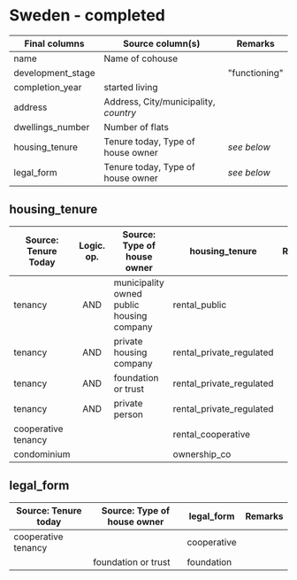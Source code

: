 # Sweden - completed

| Final columns     | Source column(s)                      | Remarks       |
|-------------------|---------------------------------------|---------------|
| name              | Name of cohouse                       |               |
| development_stage |                                       | "functioning" |
| completion_year   | started living                        |               |
| address           | Address, City/municipality, *country* |               |
| dwellings_number  | Number of flats                       |               |
| housing_tenure    | Tenure today, Type of house owner     | *see below*   |
| legal_form        | Tenure today, Type of house owner     | *see below*   |

## housing_tenure

| Source: Tenure Today | Logic. op. | Source: Type of house owner               | housing_tenure           | Remarks |
|----------------------|:----------:|-------------------------------------------|--------------------------|---------|
| tenancy              |    AND     | municipality owned public housing company | rental_public            |         |
| tenancy              |    AND     | private housing company                   | rental_private_regulated |         |
| tenancy              |    AND     | foundation or trust                       | rental_private_regulated |         |
| tenancy              |    AND     | private person                            | rental_private_regulated |         |
| cooperative tenancy  |            |                                           | rental_cooperative       |         |
| condominium          |            |                                           | ownership_co             |         |

## legal_form

| Source: Tenure today | Source: Type of house owner | legal_form  | Remarks |
|----------------------|-----------------------------|-------------|---------|
| cooperative tenancy  |                             | cooperative |         |
|                      | foundation or trust         | foundation  |         |
